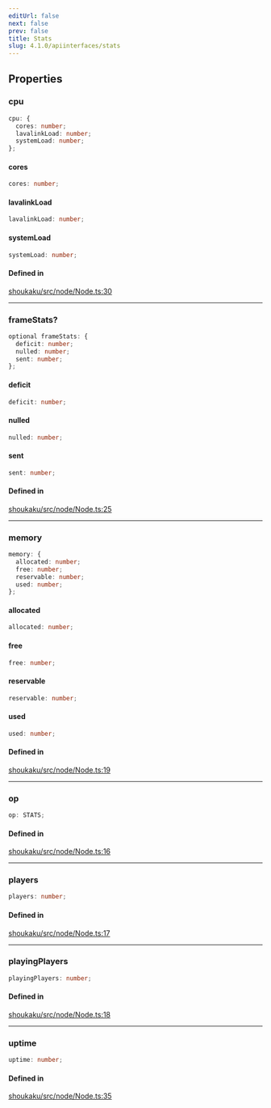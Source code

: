```yaml
---
editUrl: false
next: false
prev: false
title: Stats
slug: 4.1.0/apiinterfaces/stats
---
```


## Properties

<a id="cpu" name="cpu" />

### cpu

```ts
cpu: {
  cores: number;
  lavalinkLoad: number;
  systemLoad: number;
};
```

<a id="cores" name="cores" />

#### cores

```ts
cores: number;
```

<a id="lavalinkload" name="lavalinkload" />

#### lavalinkLoad

```ts
lavalinkLoad: number;
```

<a id="systemload" name="systemload" />

#### systemLoad

```ts
systemLoad: number;
```

#### Defined in

[shoukaku/src/node/Node.ts:30](https://github.com/shipgirlproject/shoukaku/blob/30762f5af6c7b4176e69ee96fa39bc204a7cff21/src/node/Node.ts#L30)

***

<a id="framestats" name="framestats" />

### frameStats?

```ts
optional frameStats: {
  deficit: number;
  nulled: number;
  sent: number;
};
```

<a id="deficit" name="deficit" />

#### deficit

```ts
deficit: number;
```

<a id="nulled" name="nulled" />

#### nulled

```ts
nulled: number;
```

<a id="sent" name="sent" />

#### sent

```ts
sent: number;
```

#### Defined in

[shoukaku/src/node/Node.ts:25](https://github.com/shipgirlproject/shoukaku/blob/30762f5af6c7b4176e69ee96fa39bc204a7cff21/src/node/Node.ts#L25)

***

<a id="memory" name="memory" />

### memory

```ts
memory: {
  allocated: number;
  free: number;
  reservable: number;
  used: number;
};
```

<a id="allocated" name="allocated" />

#### allocated

```ts
allocated: number;
```

<a id="free" name="free" />

#### free

```ts
free: number;
```

<a id="reservable" name="reservable" />

#### reservable

```ts
reservable: number;
```

<a id="used" name="used" />

#### used

```ts
used: number;
```

#### Defined in

[shoukaku/src/node/Node.ts:19](https://github.com/shipgirlproject/shoukaku/blob/30762f5af6c7b4176e69ee96fa39bc204a7cff21/src/node/Node.ts#L19)

***

<a id="op" name="op" />

### op

```ts
op: STATS;
```

#### Defined in

[shoukaku/src/node/Node.ts:16](https://github.com/shipgirlproject/shoukaku/blob/30762f5af6c7b4176e69ee96fa39bc204a7cff21/src/node/Node.ts#L16)

***

<a id="players" name="players" />

### players

```ts
players: number;
```

#### Defined in

[shoukaku/src/node/Node.ts:17](https://github.com/shipgirlproject/shoukaku/blob/30762f5af6c7b4176e69ee96fa39bc204a7cff21/src/node/Node.ts#L17)

***

<a id="playingplayers" name="playingplayers" />

### playingPlayers

```ts
playingPlayers: number;
```

#### Defined in

[shoukaku/src/node/Node.ts:18](https://github.com/shipgirlproject/shoukaku/blob/30762f5af6c7b4176e69ee96fa39bc204a7cff21/src/node/Node.ts#L18)

***

<a id="uptime" name="uptime" />

### uptime

```ts
uptime: number;
```

#### Defined in

[shoukaku/src/node/Node.ts:35](https://github.com/shipgirlproject/shoukaku/blob/30762f5af6c7b4176e69ee96fa39bc204a7cff21/src/node/Node.ts#L35)
